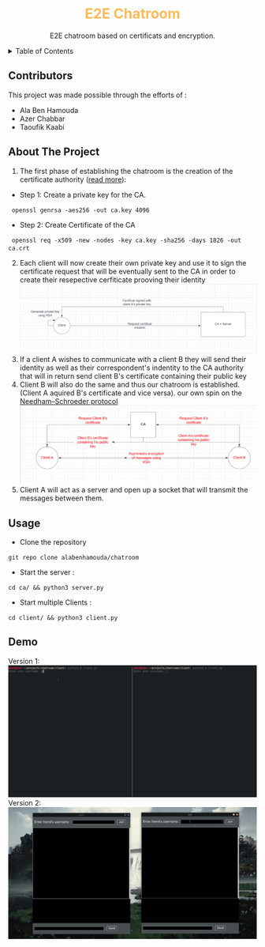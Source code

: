 
<div align="center">
<h1 style="color:#FEBB59">E2E Chatroom</h1>
  <p align="center">
    E2E chatroom based on certificats and encryption.
    <br />
  </p>
</div>
<details>
  <summary>Table of Contents</summary>
  <ol>
    <li><a href="#contributors">Contributors</a></li>
    <li>
      <a href="#about-the-project">About The Project</a>
    </li>
    <li><a href="#usage">Usage</a></li>
    <li><a href="#demo">Demo</a></li>
  </ol>
</details>

## Contributors
This project was made possible through the efforts of :
* Ala Ben Hamouda
* Azer Chabbar
* Taoufik Kaabi
## About The Project 
1. The first phase of establishing the chatroom is the creation of the certificate authority (<a href="https://arminreiter.com/2022/01/create-your-own-certificate-authority-ca-using-openssl/">read more</a>):
* Step 1: Create a private key for the CA.
```shell
 openssl genrsa -aes256 -out ca.key 4096
```
* Step 2: Create Certificate of the CA
```shell
 openssl req -x509 -new -nodes -key ca.key -sha256 -days 1826 -out ca.crt
```
2. Each client will now create their own private key and use it to sign the certificate request that will be eventually sent to the CA in order to create their resepective cerfiticate prooving their identity
![screenshot](screenshots/screenshot1.png)
3. If a client A wishes to communicate with a client B they will send their identity as well as their correspondent's indentity to the CA authority that will in return send client B's certificate containing their public key
4. Client B will also do the same and thus our chatroom is established.(Client A aquired B's certificate and vice versa).
our own spin on the <a href="https://en.wikipedia.org/wiki/Needham%E2%80%93Schroeder_protocol">Needham–Schroeder protocol</a>
![screenshot](screenshots/screenshot2.png)
5. Client A will act as a server and open up a socket that will transmit the messages between them.
## Usage
* Clone the repository
```shell
git repo clone alabenhamouda/chatroom
```
* Start the server :
```shell
cd ca/ && python3 server.py
```
* Start multiple Clients :
```shell
cd client/ && python3 client.py
```
## Demo
Version 1:
![demo](screenshots/Peek%202023-01-19%2020-31.gif)
Version 2:
![video](screenshots/Peek%202023-01-20%2020-22.gif)